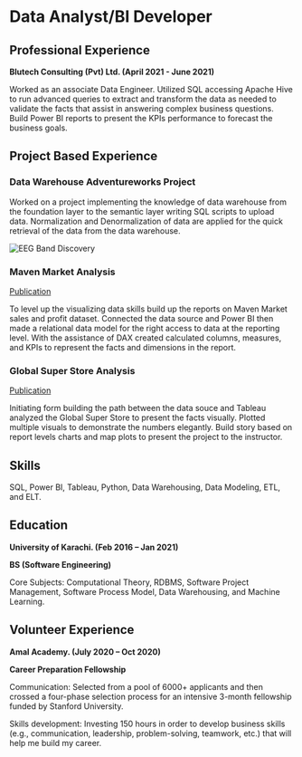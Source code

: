 # Data Analyst/BI Developer

## Professional Experience
**Blutech Consulting (Pvt) Ltd.                    (April 2021 - June 2021)**

Worked as an associate Data Engineer. Utilized SQL accessing Apache Hive to run advanced queries to extract and transform the data as needed to validate the facts that assist in answering complex business questions.  Build Power BI reports to present the KPIs performance to forecast the business goals.

## Project Based Experience
### Data Warehouse Adventureworks Project

Worked on a project implementing the knowledge of data warehouse from the foundation layer to the semantic layer writing SQL scripts to upload data. Normalization and Denormalization of data are applied for the quick retrieval of the data from the data warehouse.

![EEG Band Discovery](/assets/img/eeg_band_discovery.jpeg)

### Maven Market Analysis
[Publication](https://github.com/Aliftikhar/Maven-Market-Sales-Analysis-on-Power-Bi.)

To level up the visualizing data skills build up the reports on Maven Market sales and profit dataset. Connected the data source and Power BI then made a relational data model for the right access to data at the reporting level. With the assistance of DAX created calculated columns, measures, and KPIs to represent the facts and dimensions in the report. 

### Global Super Store Analysis
[Publication](https://public.tableau.com/app/profile/shah.iftikhar/viz/Golbal_Superstore_Analysis/Story1)

Initiating form building the path between the data souce and Tableau analyzed the Global Super Store to present the facts visually. 
Plotted multiple visuals to demonstrate the numbers elegantly. Build story based on report levels charts and map plots to present the project to the instructor.


## Skills

SQL, Power BI, Tableau, Python, Data Warehousing, Data Modeling, ETL, and ELT.

## Education
**University of Karachi. (Feb 2016 – Jan 2021)**

**BS (Software Engineering)**

Core Subjects: Computational Theory, RDBMS, Software Project Management, Software Process Model, Data Warehousing, and Machine Learning.


## Volunteer Experience

**Amal Academy. (July 2020 – Oct 2020)**

**Career Preparation Fellowship**

Communication: Selected from a pool of 6000+ applicants and then crossed a four-phase selection process for an intensive 3-month fellowship funded by Stanford University. 

Skills development: Investing 150 hours in order to develop business skills (e.g., communication, leadership, problem-solving, teamwork, etc.) that will help me build my career.

